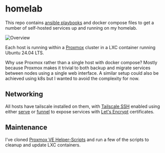 # homelab

This repo contains [ansible playbooks](./ansible/playbooks/) and docker compose files to get a number of self-hosted services up and running on my homelab.

![Overview](https://github.com/user-attachments/assets/9bcf4b52-f74f-43b9-947e-2059336ee146)

Each host is running within a [Proxmox](https://proxmox.com) cluster in a LXC container running Ubuntu 24.04 LTS.

Why use Proxmox rather than a single host with docker compose? Mostly because Proxmox makes it trivial to both backup and migrate services between nodes using a single web interface. A similar setup could also be achieved using k8s but I wanted to avoid the complexity for now.

## Networking

All hosts have tailscale installed on them, with [Tailscale SSH](https://tailscale.com/kb/1193/tailscale-ssh) enabled using either [serve](https://tailscale.com/kb/1242/tailscale-serve) or [funnel](https://tailscale.com/kb/1311/tailscale-funnel) to expose services with [Let's Encrypt](https://letsencrypt.org/) certificates.

## Maintenance

I've cloned [Proxmox VE Helper-Scripts](https://github.com/community-scripts/ProxmoxVE) and run a few of the scripts to cleanup and update LXC containers.

